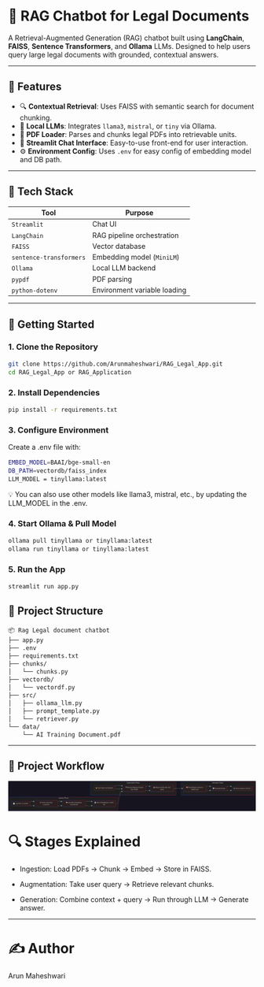 # 🧠 RAG Chatbot for Legal Documents

A Retrieval-Augmented Generation (RAG) chatbot built using **LangChain**, **FAISS**, **Sentence Transformers**, and **Ollama** LLMs. Designed to help users query large legal documents with grounded, contextual answers.

---

## 📌 Features

- 🔍 **Contextual Retrieval**: Uses FAISS with semantic search for document chunking.
- 🧠 **Local LLMs**: Integrates `llama3`, `mistral`, or `tiny` via Ollama.
- 📄 **PDF Loader**: Parses and chunks legal PDFs into retrievable units.
- 💬 **Streamlit Chat Interface**: Easy-to-use front-end for user interaction.
- ⚙️ **Environment Config**: Uses `.env` for easy config of embedding model and DB path.

---

## 🧰 Tech Stack

| Tool                | Purpose                         |
|---------------------|---------------------------------|
| `Streamlit`         | Chat UI                         |
| `LangChain`         | RAG pipeline orchestration      |
| `FAISS`             | Vector database                 |
| `sentence-transformers` | Embedding model (`MiniLM`) |
| `Ollama`            | Local LLM backend               |
| `pypdf`             | PDF parsing                     |
| `python-dotenv`     | Environment variable loading    |

---

## 🚀 Getting Started

### 1. Clone the Repository
```bash
git clone https://github.com/Arunmaheshwari/RAG_Legal_App.git
cd RAG_Legal_App or RAG_Application
```

### 2. Install Dependencies
```bash
pip install -r requirements.txt
```


### 3. Configure Environment

Create a .env file with:

```bash
EMBED_MODEL=BAAI/bge-small-en
DB_PATH=vectordb/faiss_index
LLM_MODEL = tinyllama:latest
```
💡 You can also use other models like llama3, mistral, etc., by updating the LLM_MODEL in the .env.


### 4. Start Ollama & Pull Model
```bash
ollama pull tinyllama or tinyllama:latest
ollama run tinyllama or tinyllama:latest

```


### 5. Run the App
```bash
streamlit run app.py
```


## 📁 Project Structure

```text
📦 Rag Legal document chatbot
├── app.py
├── .env
├── requirements.txt
├── chunks/
│   └── chunks.py
├── vectordb/
│   └── vectordf.py
├── src/
│   ├── ollama_llm.py
│   ├── prompt_template.py
│   └── retriever.py
└── data/
    └── AI Training Document.pdf
```


---

## 🔁 Project Workflow

![RAG Workflow](assests\project_workflow.png)

# 🔍 Stages Explained
 - Ingestion: Load PDFs → Chunk → Embed → Store in FAISS.

 - Augmentation: Take user query → Retrieve relevant chunks.

 - Generation: Combine context + query → Run through LLM → Generate answer.

---



# ✍️ Author
Arun Maheshwari